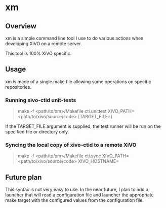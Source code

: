 # xm

## Overview

xm is a simple command line tool I use to do various actions when developing XiVO
on a remote server.

This tool is 100% XiVO specific.


## Usage

xm is made of a single make file allowing some operations on specific repositories.


### Running xivo-ctid unit-tests

> make -f <path/to/xm>/Makefile cti.unittest XIVO_PATH=<path/to/xivo/source/code> [TARGET_FILE=<file>]

If the TARGET_FILE argument is supplied, the test runner will be run on the specified file
or directory only.


### Syncing the local copy of xivo-ctid to a remote XiVO

> make -f <path/to/xm>/Makefile cti.sync XIVO_PATH=<path/to/xivo/source/code> XIVO_HOSTNAME=<hostname>


## Future plan

This syntax is not very easy to use. In the near future, I plan to add a launcher that will
read a configuration file and launcher the appropriate make target with the configured values
from the configuration file.
